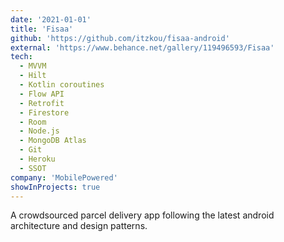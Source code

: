 ```yaml
---
date: '2021-01-01'
title: 'Fisaa'
github: 'https://github.com/itzkou/fisaa-android'
external: 'https://www.behance.net/gallery/119496593/Fisaa'
tech:
  - MVVM
  - Hilt
  - Kotlin coroutines
  - Flow API
  - Retrofit
  - Firestore
  - Room
  - Node.js
  - MongoDB Atlas
  - Git
  - Heroku
  - SSOT
company: 'MobilePowered'
showInProjects: true
---
```


A crowdsourced parcel delivery app following the latest android architecture and design patterns.
